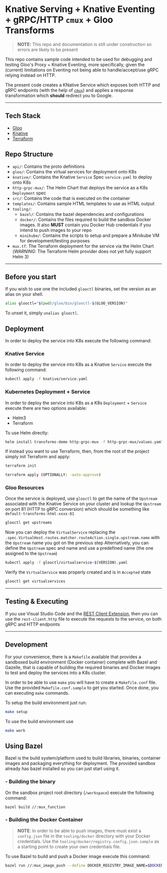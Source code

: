 # Knative Serving + Knative Eventing + gRPC/HTTP `cmux` + Gloo Transforms

> **NOTE:** This repo and documentation is still under construction so errors are likely to be present

This repo contains sample code intended to be used for debugging and testing Gloo's Proxy + Knative Eventing, more specifically, given the (current) limitations on Eventing not being able to handle/accept/use gRPC relying instead on HTTP.

The present code creates a KNative Service which exposes both HTTP and gRPC endpoints (with the help of [`cmux`][1]) and applies a response transformation which **should** redirect you to Google.

---

## Tech Stack

- [Gloo][2]
- [Knative][3]
- [Terraform][4]

## Repo Structure

- `api/`: Contains the proto definitions
- `gloo/`: Contains the virtual services for deployment onto K8s
- `knative/`: Contains the Knative `Service` Spec `service.yaml` to deploy onto K8s
- `http-grpc-mux/`: The Helm Chart that deploys the service as a K8s `Deployment` spec
- `src/`: Contains the code that is executed on the container
- `templates/`: Contains sample HTML templates to use as HTML output
- `tooling/`:
  - `bazel/`: Contains the bazel dependencies and configurations
  - `docker/`: Contains the files required to build the sandbox Docker images. It also **MUST** contain you Docker Hub credentials if you intend to push images to your repo
  - `minikube/`: Contains the scripts to setup and prepare a Minikube VM for development/testing purposes
- `mux.tf`: The Terraform deployment for the service via the Helm Chart (*WARNING:* The Terraform Helm provider does not yet fully support Helm 3)

---

## Before you start

If you wish to use one the included `glooctl` binaries, set the version as an alias on your shell.

```bash
alias glooctl="$(pwd)/gloo/bin/glooctl-$(GLOO_VERSION)"
```

To unset it, simply `unalias glooctl`.

## Deployment

In order to deploy the service into K8s execute the following command:

### Knative Service

In order to deploy the service into K8s as a Knative `Service` execute the following command:

<!-- TODO -->
```bash
kubectl apply -f knative/service.yaml
```

### Kubernetes Deployment + Service

In order to deploy the service into K8s as a K8s `Deployment` + `Service` execute there are two options available:

- Helm3
- Terraform

To use Helm directly:

```bash
helm install transforms-demo http-grpc-mux -f http-grpc-mux/values.yaml --namespace transforms-demo
```

If instead you want to use Terraform, then, from the root of the project simply init Terraform and apply:

```bash
terraform init

terraform apply (OPTIONALLY: -auto-approve)
```

### Gloo Resources

Once the service is deployed, use `glooctl` to get the name of the `Upstream` associated with the Knative Service on your cluster and lookup the `Upstream` on port 81 (HTTP to gRPC conversion) which should be something like `default-transforms-html-xxxx-81`

```bash
glooctl get upstreams
```

Now you can deploy the `VirtualService` replacing the `.spec.VirtualHost.routes.matcher.routeAction.single.upstream.name` with the `Upstream` name you got on the previous step
Alternatively, you can define the `Upstream` spec and name and use a predefined name (the one assigned to the `Upstream`)

```bash
kubectl apply -f glooctl/virtualservice-$(VERSION).yaml
```

Verify the `VirtualService` was properly created and is in `Accepted` state

```bash
glooctl get virtualservices
```

---

## Testing & Executing

If you use Visual Studio Code and the [REST Client Extension][5], then you can use the `rest-client.http` file to execute the requests to the service, on both gRPC and HTTP endpoints

---

## Development

For your convenience, there is a `Makefile` available that provides a sandboxed build environment (Docker container) complete with Bazel and Gazelle, that is capable of building the required binaries and Docker images to test and deploy the services into a K8s cluster.

In order to be able to use `make` you will have to create a `Makefile.conf` file. Use the provided `Makefile.conf.sample` to get you started. Once done, you can executing `make` commands.

To setup the build environment just run:

```bash
make setup
```

To use the build environment use

```bash
make work
```

## Using Bazel

Bazel is the build system/platform used to build libraries, binaries, container images and packaging everything for deployment. The provided sandbox already has bazel installed so you can just start using it.

### - Building the binary

On the sandbox project root directory (`/workspace`) execute the following command:

```bash
bazel build //:mux_function
```

### - Building the Docker Container

> __NOTE__: In order to be able to push images, there must exist a `config.json` file in the `tooling/docker` directory with your Docker credentials. Use the `tooling/docker/registry.config.json.sample` as a starting point to create your own credentials file.

To use Bazel to build and push a Docker image execute this command:

```bash
bazel run //:mux_image_push --define DOCKER_REGISTRY_IMAGE_NAME=$DOCKER_REGISTRY_IMAGE_NAME
```

[1]: https://github.com/soheilhy/cmux
[2]: https://www.solo.io/glooe
[3]: https://knative.dev
[4]: https://www.terraform.io/
[5]: https://marketplace.visualstudio.com/items?itemName=humao.rest-client
